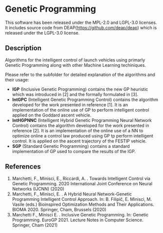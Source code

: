 # Genetic Programming

This software has been released under the MPL-2.0 and LGPL-3.0 licenses. It includes source code from DEAP(https://github.com/deap/deap) which is released under the LGPL-3.0 license.

## Description

Algorithms for the intelligent control of launch vehicles using primarly Genetic Programming along with other Machine Learning techiniques.

Please refer to the subfolder for detailed explanation of the algorithms and their usage:
* **IGP** (Inclusive Genetic Programming) contains the new GP heuristic which was introduced in [2] and the formally formulated in [3].
* **IntGPC** (Intelligent Genetic Programming Control) contains the algorithm developed for the work presented in reference [1]. It is an implementation of the online use of GP to perform intelligent control applied on the Goddard ascent vehicle.
* **IntHGPNNC** (Intelligent Hybrid Genetic Programming Neural Network Control) contains the algorithm developed for the work presented in reference [2]. It is an implementation of the online use of a NN to optimize online a control law produced using GP tp perform intelligent control. It is applied on the ascent trajectory of the FESTIP vehicle.
*  **SGP** (Standard Genetic Programming) contains a standard implementation of GP used to compare the results of the IGP.

## References
1. Marchetti, F., Minisci, E., Riccardi, A. . Towards Intelligent Control via Genetic Programming. 2020 International Joint Conference on Neural Networks (IJCNN) (2020)
2. Marchetti, F., Minisci, E. . A Hybrid Neural Network-Genetic Programming Intelligent Control Approach. In: B. Filipič, E. Minisci, M. Vasile (eds.) Bioinspired Optimization Methods and Their Applications. BIOMA 2020. Springer, Cham, Brussels (2020) 
3. Marchetti F., Minisci E. . Inclusive Genetic Programming. In: Genetic Programming. EuroGP 2021. Lecture Notes in Computer Science. Springer, Cham (2021)
